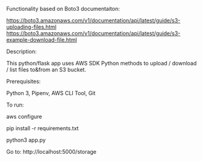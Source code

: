 Functionality based on Boto3 documentaiton:


https://boto3.amazonaws.com/v1/documentation/api/latest/guide/s3-uploading-files.html 
https://boto3.amazonaws.com/v1/documentation/api/latest/guide/s3-example-download-file.html

Description: 

This python/flask app uses AWS SDK Python methods to upload / download / list files to&from an S3 bucket. 

Prerequisites:

 Python 3,
 Pipenv,
 AWS CLI Tool,
 Git
 
 To run:
 
 aws configure
 
 pip install -r requirements.txt
 
 python3 app.py
 
 
 Go to: http://localhost:5000/storage
